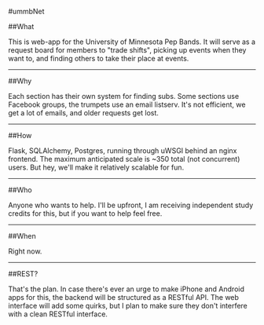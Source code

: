 #ummbNet


##What

This is web-app for the University of Minnesota Pep Bands. It will serve as a request board for members to "trade shifts", picking up events when they want to, and finding others to take their place at events.

----
##Why

Each section has their own system for finding subs. Some sections use Facebook groups, the trumpets use an email listserv. It's not efficient, we get a lot of emails, and older requests get lost.

----
##How

Flask, SQLAlchemy, Postgres, running through uWSGI behind an nginx frontend. The maximum anticipated scale is ~350 total (not concurrent) users. But hey, we'll make it relatively scalable for fun.

----
##Who

Anyone who wants to help. I'll be upfront, I am receiving independent study credits for this, but if you want to help feel free.

----
##When

Right now.

----
##REST?

That's the plan. In case there's ever an urge to make iPhone and Android apps for this, the backend will be structured as a RESTful API. The web interface will add some quirks, but I plan to make sure they don't interfere with a clean RESTful interface.
